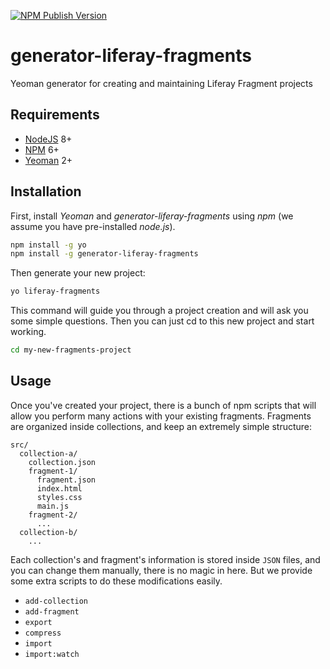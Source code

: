 [![NPM Publish Version][5]][6]

# generator-liferay-fragments

Yeoman generator for creating and maintaining Liferay Fragment projects

## Requirements

- [NodeJS][3] 8+
- [NPM][2] 6+
- [Yeoman][1] 2+

## Installation

First, install _Yeoman_ and _generator-liferay-fragments_ using _npm_
(we assume you have pre-installed _node.js_).

```bash
npm install -g yo
npm install -g generator-liferay-fragments
```

Then generate your new project:

```bash
yo liferay-fragments
```

This command will guide you through a project creation and will
ask you some simple questions. Then you can just cd to this new project
and start working.

```bash
cd my-new-fragments-project
```

## Usage

Once you've created your project, there is a bunch of npm scripts that
will allow you perform many actions with your existing fragments. Fragments
are organized inside collections, and keep an extremely simple structure:

```
src/
  collection-a/
    collection.json
    fragment-1/
      fragment.json
      index.html
      styles.css
      main.js
    fragment-2/
      ...
  collection-b/
    ...
```

Each collection's and fragment's information is stored inside `JSON` files,
and you can change them manually, there is no magic in here. But we provide
some extra scripts to do these modifications easily.

- `add-collection`
- `add-fragment`
- `export`
- `compress`
- `import`
- `import:watch`

[1]: https://yeoman.io
[2]: https://www.npmjs.com
[3]: https://nodejs.org
[4]: https://github.com/lerna
[5]: https://badge.fury.io/js/generator-liferay-fragments.svg?style=flat
[6]: https://www.npmjs.com/package/generator-liferay-fragments